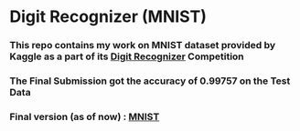 # Digit Recognizer (MNIST)
### This repo contains my work on MNIST dataset provided by Kaggle as a part of its [Digit Recognizer](https://www.kaggle.com/c/digit-recognizer) Competition

### The Final Submission got the accuracy of 0.99757 on the Test Data

### Final version (as of now) : [MNIST](MNIST.ipynb)